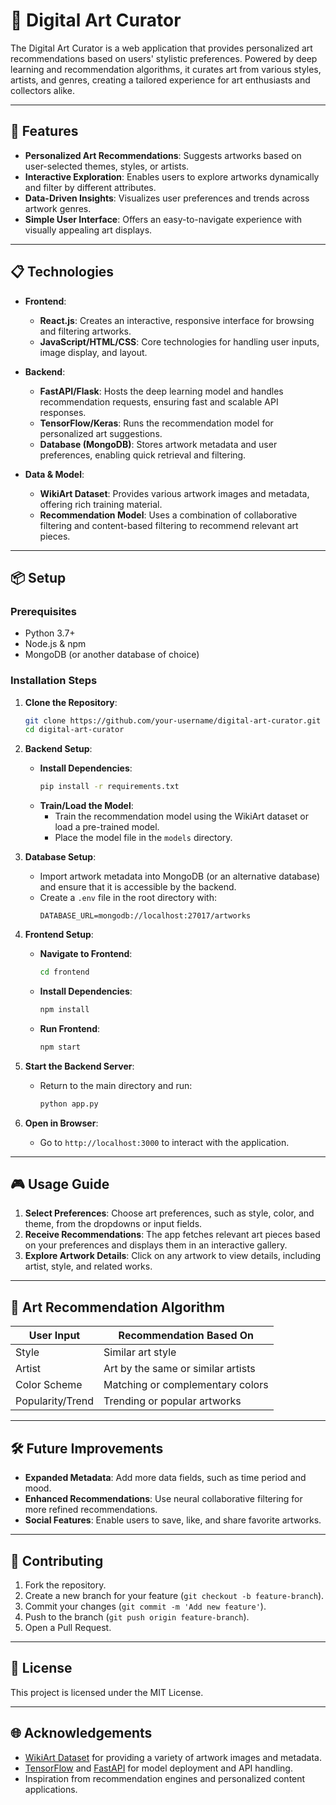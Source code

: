 # 🎨 Digital Art Curator

The Digital Art Curator is a web application that provides personalized art recommendations based on users' stylistic preferences. Powered by deep learning and recommendation algorithms, it curates art from various styles, artists, and genres, creating a tailored experience for art enthusiasts and collectors alike.

---

## 🔗 Features
- **Personalized Art Recommendations**: Suggests artworks based on user-selected themes, styles, or artists.
- **Interactive Exploration**: Enables users to explore artworks dynamically and filter by different attributes.
- **Data-Driven Insights**: Visualizes user preferences and trends across artwork genres.
- **Simple User Interface**: Offers an easy-to-navigate experience with visually appealing art displays.

---

## 📋 Technologies

- **Frontend**:
  - **React.js**: Creates an interactive, responsive interface for browsing and filtering artworks.
  - **JavaScript/HTML/CSS**: Core technologies for handling user inputs, image display, and layout.

- **Backend**:
  - **FastAPI/Flask**: Hosts the deep learning model and handles recommendation requests, ensuring fast and scalable API responses.
  - **TensorFlow/Keras**: Runs the recommendation model for personalized art suggestions.
  - **Database (MongoDB)**: Stores artwork metadata and user preferences, enabling quick retrieval and filtering.

- **Data & Model**:
  - **WikiArt Dataset**: Provides various artwork images and metadata, offering rich training material.
  - **Recommendation Model**: Uses a combination of collaborative filtering and content-based filtering to recommend relevant art pieces.

---

## 📦 Setup

### Prerequisites
- Python 3.7+
- Node.js & npm
- MongoDB (or another database of choice)

### Installation Steps

1. **Clone the Repository**:
   ```bash
   git clone https://github.com/your-username/digital-art-curator.git
   cd digital-art-curator
   ```

2. **Backend Setup**:
   - **Install Dependencies**:
     ```bash
     pip install -r requirements.txt
     ```
   - **Train/Load the Model**:
     - Train the recommendation model using the WikiArt dataset or load a pre-trained model.
     - Place the model file in the `models` directory.

3. **Database Setup**:
   - Import artwork metadata into MongoDB (or an alternative database) and ensure that it is accessible by the backend.
   - Create a `.env` file in the root directory with:
     ```
     DATABASE_URL=mongodb://localhost:27017/artworks
     ```

4. **Frontend Setup**:
   - **Navigate to Frontend**:
     ```bash
     cd frontend
     ```
   - **Install Dependencies**:
     ```bash
     npm install
     ```
   - **Run Frontend**:
     ```bash
     npm start
     ```

5. **Start the Backend Server**:
   - Return to the main directory and run:
     ```bash
     python app.py
     ```

6. **Open in Browser**:
   - Go to `http://localhost:3000` to interact with the application.

---

## 🎮 Usage Guide

1. **Select Preferences**: Choose art preferences, such as style, color, and theme, from the dropdowns or input fields.
2. **Receive Recommendations**: The app fetches relevant art pieces based on your preferences and displays them in an interactive gallery.
3. **Explore Artwork Details**: Click on any artwork to view details, including artist, style, and related works.

---

## 🎨 Art Recommendation Algorithm

| User Input         | Recommendation Based On         |
|--------------------|---------------------------------|
| Style              | Similar art style               |
| Artist             | Art by the same or similar artists |
| Color Scheme       | Matching or complementary colors |
| Popularity/Trend   | Trending or popular artworks    |

---

## 🛠️ Future Improvements

- **Expanded Metadata**: Add more data fields, such as time period and mood.
- **Enhanced Recommendations**: Use neural collaborative filtering for more refined recommendations.
- **Social Features**: Enable users to save, like, and share favorite artworks.

---

## 🤝 Contributing

1. Fork the repository.
2. Create a new branch for your feature (`git checkout -b feature-branch`).
3. Commit your changes (`git commit -m 'Add new feature'`).
4. Push to the branch (`git push origin feature-branch`).
5. Open a Pull Request.

---

## 📄 License
This project is licensed under the MIT License.

---

## 🌐 Acknowledgements

- [WikiArt Dataset](https://www.wikiart.org/en/) for providing a variety of artwork images and metadata.
- [TensorFlow](https://www.tensorflow.org/) and [FastAPI](https://fastapi.tiangolo.com/) for model deployment and API handling.
- Inspiration from recommendation engines and personalized content applications.
